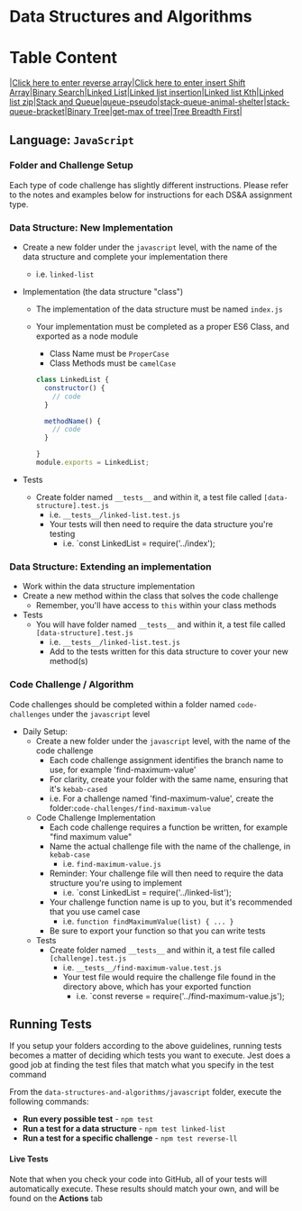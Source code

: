 # Data Structures and Algorithms


# Table Content 

 |[Click here to enter reverse array](https://github.com/WalidAlrefai/data-structures-and-algorithms/tree/main/javascript/array%20reverse)|[Click here to enter insert Shift Array](https://github.com/WalidAlrefai/data-structures-and-algorithms/blob/main/javascript/array-insert-shift/README.md)|[Binary Search](https://github.com/WalidAlrefai/data-structures-and-algorithms/tree/main/javascript/array-binary-search)|[Linked List](https://github.com/WalidAlrefai/data-structures-and-algorithms/blob/main/javascript/linked-list/README.md)|[Linked list insertion](https://github.com/WalidAlrefai/data-structures-and-algorithms/blob/main/javascript/linked-list/linked-list-insertion.md)|[Linked list Kth](https://github.com/WalidAlrefai/data-structures-and-algorithms/blob/main/javascript/linked-list-kth/README.md)|[Linked list zip](https://github.com/WalidAlrefai/data-structures-and-algorithms/blob/main/javascript/linked-list-zip/README.md)|[Stack and Queue](https://github.com/WalidAlrefai/data-structures-and-algorithms/tree/main/javascript/stackAndQeueu)|[queue-pseudo](https://github.com/WalidAlrefai/data-structures-and-algorithms/blob/main/javascript/stackAndQeueu/queue-pseudo/README.md)|[stack-queue-animal-shelter](https://github.com/WalidAlrefai/data-structures-and-algorithms/tree/main/javascript/stackAndQeueu/animal-shelter)|[stack-queue-bracket](https://github.com/WalidAlrefai/data-structures-and-algorithms/blob/main/javascript/stackAndQeueu/stack-queue-brackets/README.md)|[Binary Tree](https://github.com/WalidAlrefai/data-structures-and-algorithms/blob/main/javascript/Trees/README.md)|[get-max of tree](https://github.com/WalidAlrefai/data-structures-and-algorithms/blob/main/javascript/Trees/max-tree.md)|[Tree Breadth First]( https://github.com/WalidAlrefai/data-structures-and-algorithms/blob/main/javascript/Trees/breadthFirst.md)|
## Language: `JavaScript`

### Folder and Challenge Setup

Each type of code challenge has slightly different instructions. Please refer to the notes and examples below for instructions for each DS&A assignment type.

### Data Structure: New Implementation

- Create a new folder under the `javascript` level, with the name of the data structure and complete your implementation there
  - i.e. `linked-list`
- Implementation (the data structure "class")
  - The implementation of the data structure must be named `index.js`
  - Your implementation must be completed as a proper ES6 Class, and exported as a node module
    - Class Name must be `ProperCase`
    - Class Methods must be `camelCase`

    ```javascript
    class LinkedList {
      constructor() {
        // code
      }

      methodName() {
        // code
      }

    }
    module.exports = LinkedList;
    ```

- Tests
  - Create folder named `__tests__` and within it, a test file called `[data-structure].test.js`
    - i.e. `__tests__/linked-list.test.js`
    - Your tests will then need to require the data structure you're testing
      - i.e. `const LinkedList = require('../index');

### Data Structure: Extending an implementation

- Work within the data structure implementation
- Create a new method within the class that solves the code challenge
  - Remember, you'll have access to `this` within your class methods
- Tests
  - You will have folder named `__tests__` and within it, a test file called `[data-structure].test.js`
    - i.e. `__tests__/linked-list.test.js`
    - Add to the tests written for this data structure to cover your new method(s)

### Code Challenge / Algorithm

Code challenges should be completed within a folder named `code-challenges` under the `javascript` level

- Daily Setup:
  - Create a new folder under the `javascript` level, with the name of the code challenge
    - Each code challenge assignment identifies the branch name to use, for example 'find-maximum-value'
    - For clarity, create your folder with the same name, ensuring that it's `kebab-cased`
    - i.e. For a challenge named 'find-maximum-value', create the folder:`code-challenges/find-maximum-value`
  - Code Challenge Implementation
    - Each code challenge requires a function be written, for example "find maximum value"
    - Name the actual challenge file with the name of the challenge, in `kebab-case`
      - i.e. `find-maximum-value.js`
    - Reminder: Your challenge file will then need to require the data structure you're using to implement
      - i.e. `const LinkedList = require('../linked-list');
    - Your challenge function name is up to you, but it's recommended that you use camel case
      - i.e. `function findMaximumValue(list) { ... }`
    - Be sure to export your function so that you can write tests
  - Tests
    - Create folder named `__tests__` and within it, a test file called `[challenge].test.js`
      - i.e. `__tests__/find-maximum-value.test.js`
      - Your test file would require the challenge file found in the directory above, which has your exported function
        - i.e. `const reverse = require('../find-maximum-value.js');

## Running Tests

If you setup your folders according to the above guidelines, running tests becomes a matter of deciding which tests you want to execute.  Jest does a good job at finding the test files that match what you specify in the test command

From the `data-structures-and-algorithms/javascript` folder, execute the following commands:

- **Run every possible test** - `npm test`
- **Run a test for a data structure** - `npm test linked-list`
- **Run a test for a specific challenge** - `npm test reverse-ll`

#### Live Tests

Note that when you check your code into GitHub, all of your tests will automatically execute. These results should match your own, and will be found on the  **Actions** tab
